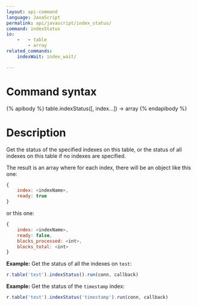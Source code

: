 ```yaml
---
layout: api-command
language: JavaScript
permalink: api/javascript/index_status/
command: indexStatus
io:
    -   - table
        - array
related_commands:
    indexWait: index_wait/

---
```


# Command syntax #

{% apibody %}
table.indexStatus([, index...]) &rarr; array
{% endapibody %}

# Description #

Get the status of the specified indexes on this table, or the status
of all indexes on this table if no indexes are specified.

The result is an array where for each index, there will be an object like this one:

```js
{
    index: <indexName>,
    ready: true
}
```

or this one:

```js
{
    index: <indexName>,
    ready: false,
    blocks_processed: <int>,
    blocks_total: <int>
}
```

__Example:__ Get the status of all the indexes on `test`:

```js
r.table('test').indexStatus().run(conn, callback)
```

__Example:__ Get the status of the `timestamp` index:

```js
r.table('test').indexStatus('timestamp').run(conn, callback)
```
